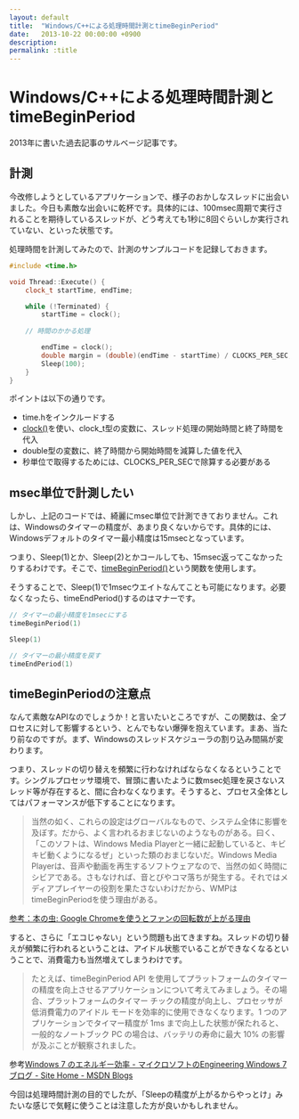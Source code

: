 ```yaml
---
layout: default
title:  "Windows/C++による処理時間計測とtimeBeginPeriod"
date:   2013-10-22 00:00:00 +0900
description:
permalink: :title
---
```


# Windows/C++による処理時間計測とtimeBeginPeriod

2013年に書いた過去記事のサルベージ記事です。

## 計測

今改修しようとしているアプリケーションで、様子のおかしなスレッドに出会いました。今日も素敵な出会いに乾杯です。具体的には、100msec周期で実行されることを期待しているスレッドが、どう考えても1秒に8回ぐらいしか実行されていない、といった状態です。


処理時間を計測してみたので、計測のサンプルコードを記録しておきます。

```cpp
#include <time.h>

void Thread::Execute() {
    clock_t startTime, endTime;

    while (!Terminated) {
        startTime = clock();
        
	// 時間のかかる処理

        endTime = clock();
        double margin = (double)(endTime - startTime) / CLOCKS_PER_SEC;
        Sleep(100);
    }
}
```

ポイントは以下の通りです。

- time.hをインクルードする
- [clock()](http://www9.plala.or.jp/sgwr-t/lib/clock.html)を使い、clock_t型の変数に、スレッド処理の開始時間と終了時間を代入
- double型の変数に、終了時間から開始時間を減算した値を代入
- 秒単位で取得するためには、CLOCKS_PER_SECで除算する必要がある

## msec単位で計測したい

しかし、上記のコードでは、綺麗にmsec単位で計測できておりません。これは、Windowsのタイマーの精度が、あまり良くないからです。具体的には、Windowsデフォルトのタイマー最小精度は15msecとなっています。


つまり、Sleep(1)とか、Sleep(2)とかコールしても、15msec返ってこなかったりするわけです。そこで、[timeBeginPeriod()](https://docs.microsoft.com/en-us/previous-versions/windows/?redirectedfrom=MSDN)という関数を使用します。

そうすることで、Sleep(1)で1msecウエイトなんてことも可能になります。必要なくなったら、timeEndPeriod()するのはマナーです。

```cpp
// タイマーの最小精度を1msecにする
timeBeginPeriod(1)

Sleep(1)

// タイマーの最小精度を戻す
timeEndPeriod(1)
```

## timeBeginPeriodの注意点

なんて素敵なAPIなのでしょうか！と言いたいところですが、この関数は、全プロセスに対して影響するという、とんでもない爆弾を抱えています。まあ、当たり前なのですが。まず、Windowsのスレッドスケジューラの割り込み間隔が変わります。


つまり、スレッドの切り替えを頻繁に行わなければならなくなるということです。シングルプロセッサ環境で、冒頭に書いたように数msec処理を戻さないスレッド等が存在すると、間に合わなくなります。そうすると、プロセス全体としてはパフォーマンスが低下することになります。

> 当然の如く、これらの設定はグローバルなもので、システム全体に影響を及ぼす。だから、よく言われるおまじないのようなものがある。曰く、「このソフトは、Windows Media Playerと一緒に起動していると、キビキビ動くようになるぜ」といった類のおまじないだ。Windows Media Playerは、音声や動画を再生するソフトウェアなので、当然の如く時間にシビアである。さもなければ、音とびやコマ落ちが発生する。それではメディアプレイヤーの役割を果たさないわけだから、WMPはtimeBeginPeriodを使う理由がある。

[参考：本の虫: Google Chromeを使うとファンの回転数が上がる理由](https://cpplover.blogspot.com/2008/09/google-chrome_10.html)

すると、さらに「エコじゃない」という問題も出てきますね。スレッドの切り替えが頻繁に行われるということは、アイドル状態でいることができなくなるということで、消費電力も当然増えてしまうわけです。

> たとえば、timeBeginPeriod API を使用してプラットフォームのタイマーの精度を向上させるアプリケーションについて考えてみましょう。その場合、プラットフォームのタイマー チックの精度が向上し、プロセッサが低消費電力のアイドル モードを効率的に使用できなくなります。1 つのアプリケーションでタイマー精度が 1ms まで向上した状態が保たれると、一般的なノートブック PC の場合は、バッテリの寿命に最大 10% の影響が及ぶことが観察されました。

参考[Windows 7 のエネルギー効率 - マイクロソフトのEngineering Windows 7 ブログ - Site Home - MSDN Blogs](https://docs.microsoft.com/ja-jp/archive/blogs/)

今回は処理時間計測の目的でしたが、「Sleepの精度が上がるからやっとけ」みたいな感じで気軽に使うことは注意した方が良いかもしれません。
